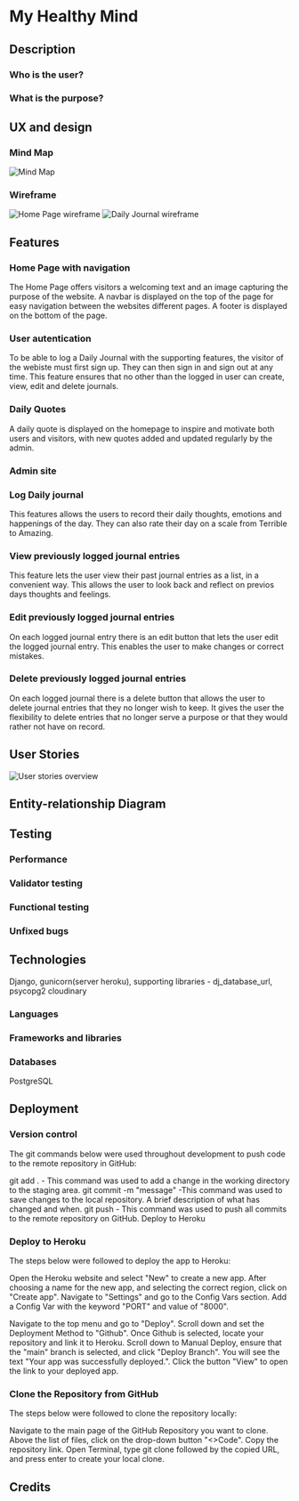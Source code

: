 # My Healthy Mind

## Description

### Who is the user?

### What is the purpose?

## UX and design

### Mind Map

![Mind Map](docs/mindmap.jpeg)

### Wireframe

![Home Page wireframe](docs/wireframe1.png)
![Daily Journal wireframe](docs/wireframe2.png)

## Features

### Home Page with navigation

The Home Page offers visitors a welcoming text and an image capturing the purpose of the website. A navbar is displayed on the top of the page for easy navigation between the websites different pages. A footer is displayed on the bottom of the page.

### User autentication

To be able to log a Daily Journal with the supporting features, the visitor of the webiste must first sign up. They can then sign in and sign out at any time. This feature ensures that no other than the logged in user can create, view, edit and delete journals.

### Daily Quotes

A daily quote is displayed on the homepage to inspire and motivate both users and visitors, with new quotes added and updated regularly by the admin.

### Admin site

### Log Daily journal

This features allows the users to record their daily thoughts, emotions and happenings of the day. They can also rate their day on a scale from Terrible to Amazing.

### View previously logged journal entries

This feature lets the user view their past journal entries as a list, in a convenient way. This allows the user to look back and reflect on previos days thoughts and feelings.

### Edit previously logged journal entries

On each logged journal entry there is an edit button that lets the user edit the logged journal entry. This enables the user to make changes or correct mistakes.

### Delete previously logged journal entries

On each logged journal there is a delete button that allows the user to delete journal entries that they no longer wish to keep.
It gives the user the flexibility to delete entries that no longer serve a purpose or that they would rather not have on record.

## User Stories

![User stories overview](docs/userstories.png)

## Entity-relationship Diagram

## Testing

### Performance

### Validator testing

### Functional testing

### Unfixed bugs

## Technologies
Django, gunicorn(server heroku), 
supporting libraries - dj_database_url, psycopg2
cloudinary
### Languages

### Frameworks and libraries

### Databases
PostgreSQL


## Deployment

### Version control

The git commands below were used throughout development to push code to the remote repository in GitHub:

git add . - This command was used to add a change in the working directory to the staging area.
git commit -m "message" -This command was used to save changes to the local repository. A brief description of what has changed and when.
git push - This command was used to push all commits to the remote repository on GitHub.
Deploy to Heroku

### Deploy to Heroku

The steps below were followed to deploy the app to Heroku:

Open the Heroku website and select "New" to create a new app.
After choosing a name for the new app, and selecting the correct region, click on "Create app".
Navigate to "Settings" and go to the Config Vars section. Add a Config Var with the keyword "PORT" and value of "8000".

Navigate to the top menu and go to "Deploy". Scroll down and set the Deployment Method to "Github". Once Github is selected, locate your repository and link it to Heroku.
Scroll down to Manual Deploy, ensure that the "main" branch is selected, and click "Deploy Branch".
You will see the text "Your app was successfully deployed.". Click the button "View" to open the link to your deployed app.

### Clone the Repository from GitHub

The steps below were followed to clone the repository locally:

Navigate to the main page of the GitHub Repository you want to clone.
Above the list of files, click on the drop-down button "<>Code".
Copy the repository link.
Open Terminal, type git clone followed by the copied URL, and press enter to create your local clone.

## Credits
